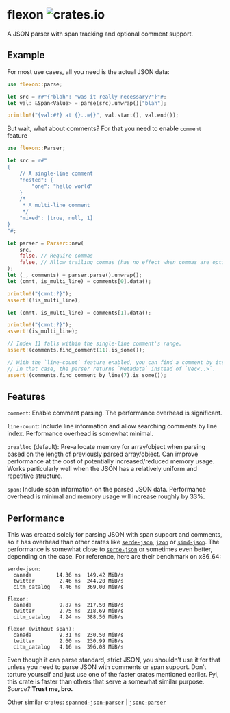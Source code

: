 # flexon ![crates.io](https://img.shields.io/crates/v/flexon.svg)
A JSON parser with span tracking and optional comment support.

## Example
For most use cases, all you need is the actual JSON data:
```rs
use flexon::parse;

let src = r#"{"blah": "was it really necessary?"}"#;
let val: &Span<Value> = parse(src).unwrap()["blah"];

println!("{val:#?} at {}..={}", val.start(), val.end());
```
But wait, what about comments? For that you need to enable `comment` feature
```rs
use flexon::Parser;

let src = r#"
{
    // A single-line comment
    "nested": {
        "one": "hello world"
    }
    /*
     * A multi-line comment
     */
    "mixed": [true, null, 1]
}
"#;

let parser = Parser::new(
    src,
    false, // Require commas
    false, // Allow trailing commas (has no effect when commas are optional)
);
let (_, comments) = parser.parse().unwrap();
let (cmnt, is_multi_line) = comments[0].data();

println!("{cmnt:?}");
assert!(!is_multi_line);

let (cmnt, is_multi_line) = comments[1].data();

println!("{cmnt:?}");
assert!(is_multi_line);

// Index 11 falls within the single-line comment's range.
assert!(comments.find_comment(11).is_some());

// With the `line-count` feature enabled, you can find a comment by its line index.
// In that case, the parser returns `Metadata` instead of `Vec<..>`.
assert!(comments.find_comment_by_line(7).is_some());
```

## Features

`comment`: Enable comment parsing. The performance overhead is significant.

`line-count`: Include line information and allow searching comments by line index. Performance overhead is somewhat minimal.

`prealloc` (default): Pre-allocate memory for array/object when parsing based on the length of previously parsed array/object. Can improve performance at the cost of potentially increased/reduced memory usage. Works particularly well when the JSON has a relatively uniform and repetitive structure.

`span`: Include span information on the parsed JSON data. Performance overhead is minimal and memory usage will increase roughly by 33%.

## Performance
This was created solely for parsing JSON with span support and comments, so it has overhead than other crates like [`serde-json`](https://crates.io/crates/serde_json), [`jzon`](https://crates.io/crates/jzon) or [`simd-json`](https://crates.io/crates/simd-json). The performance is somewhat close to [`serde-json`](https://crates.io/crates/serde_json) or sometimes even better, depending on the case. For reference, here are their benchmark on x86_64:
```
serde-json:
  canada        14.36 ms  149.42 MiB/s
  twitter        2.46 ms  244.20 MiB/s
  citm_catalog   4.46 ms  369.00 MiB/s

flexon:
  canada         9.87 ms  217.50 MiB/s
  twitter        2.75 ms  218.69 MiB/s
  citm_catalog   4.24 ms  388.56 MiB/s

flexon (without span):
  canada         9.31 ms  230.50 MiB/s
  twitter        2.60 ms  230.99 MiB/s
  citm_catalog   4.16 ms  396.08 MiB/s
```
Even though it can parse standard, strict JSON, you shouldn’t use it for that unless you need to parse JSON with comments or span support. Don’t torture yourself and just use one of the faster crates mentioned earlier. Fyi, this crate is faster than others that serve a somewhat similar purpose. *Source?* **Trust me, bro.**

Other similar crates: [`spanned-json-parser`](https://crates.io/crates/spanned_json_parser) | [`jsonc-parser`](https://crates.io/crates/jsonc-parser)

